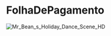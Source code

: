 # FolhaDePagamento

![Mr_Bean_s_Holiday_Dance_Scene_HD](https://user-images.githubusercontent.com/47988061/59969276-2728fb00-9520-11e9-972e-54ef0e7b8a1f.gif)
